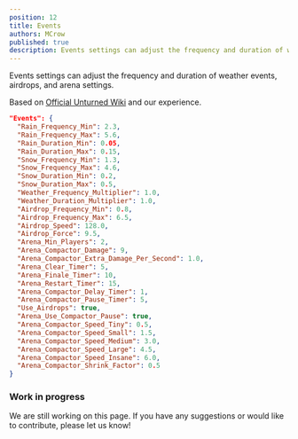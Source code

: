 ```yaml
---
position: 12
title: Events
authors: MCrow
published: true
description: Events settings can adjust the frequency and duration of weather events, airdrops, and arena settings.
---
```


Events settings can adjust the frequency and duration of weather events, airdrops, and arena settings.

Based on [Official Unturned Wiki](https://unturned.wiki.gg/wiki/Gameplay_config#Events) and our experience.

```json
"Events": {
  "Rain_Frequency_Min": 2.3,
  "Rain_Frequency_Max": 5.6,
  "Rain_Duration_Min": 0.05,
  "Rain_Duration_Max": 0.15,
  "Snow_Frequency_Min": 1.3,
  "Snow_Frequency_Max": 4.6,
  "Snow_Duration_Min": 0.2,
  "Snow_Duration_Max": 0.5,
  "Weather_Frequency_Multiplier": 1.0,
  "Weather_Duration_Multiplier": 1.0,
  "Airdrop_Frequency_Min": 0.8,
  "Airdrop_Frequency_Max": 6.5,
  "Airdrop_Speed": 128.0,
  "Airdrop_Force": 9.5,
  "Arena_Min_Players": 2,
  "Arena_Compactor_Damage": 9,
  "Arena_Compactor_Extra_Damage_Per_Second": 1.0,
  "Arena_Clear_Timer": 5,
  "Arena_Finale_Timer": 10,
  "Arena_Restart_Timer": 15,
  "Arena_Compactor_Delay_Timer": 1,
  "Arena_Compactor_Pause_Timer": 5,
  "Use_Airdrops": true,
  "Arena_Use_Compactor_Pause": true,
  "Arena_Compactor_Speed_Tiny": 0.5,
  "Arena_Compactor_Speed_Small": 1.5,
  "Arena_Compactor_Speed_Medium": 3.0,
  "Arena_Compactor_Speed_Large": 4.5,
  "Arena_Compactor_Speed_Insane": 6.0,
  "Arena_Compactor_Shrink_Factor": 0.5
}
```

### Work in progress
We are still working on this page. If you have any suggestions or would like to contribute, please let us know!